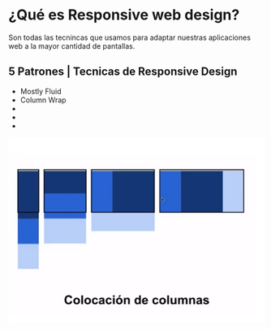 # ¿Qué es Responsive web design?
Son todas las tecnincas que usamos para adaptar nuestras aplicaciones web a la mayor cantidad de pantallas.

## 5 Patrones | Tecnicas de Responsive Design
* Mostly Fluid
* Column Wrap
* 
* 
* 

![Column Wrap](img/column-wrap.jpg)